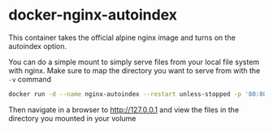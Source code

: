 # docker-nginx-autoindex

This container takes the official alpine nginx image and turns on the autoindex option.

You can do a simple mount to simply serve files from your local
file system with nginx.  Make sure to map the directory you want to serve from with the
`-v` command

```bash
docker run -d --name nginx-autoindex --restart unless-stopped -p '80:80' -v /home/my-user/html:/usr/share/nginx/html:ro painteau/nginx-autoindex
```

Then navigate in a browser to http://127.0.0.1 and view the files in the directory you mounted in your volume
